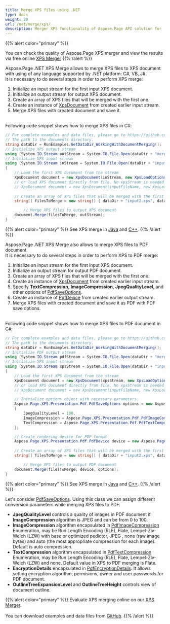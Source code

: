 ```yaml
---
title: Merge XPS files using .NET
type: docs
weight: 20
url: /net/merge/xps/
description: Merger XPS functionality of Aspose.Page API solution for .NET allows you to combine several XPS files into a single XPS or PDF document.
---
```


{{% alert color="primary" %}} 

You can check the quality of Aspose.Page XPS merger and view the results via free online <a nofollow href="https://products.aspose.app/page/merger/xps">XPS Merger</a> {{% /alert %}} 

Aspose.Page .NET XPS Merge allows to merge XPS files to XPS document with using of any language supported by .NET platform: C#, VB, J#.
<br>It is necessary to do several steps in order to perform XPS merge:
1. Initialize an input stream for the first input XPS document.
2. Initialize an output stream for output XPS document.
3. Create an array of XPS files that will be merged with the first one.
4. Create an instance of [XpsDocument](https://reference.aspose.com/page/net/aspose.page.xps/xpsdocument) from created earlier input stream.
5. Merge XPS files with created document and save it. 

<br>Following code snippet shows how to merge XPS files in C#:
<br>
```C#
// For complete examples and data files, please go to https://github.com/aspose-page/Aspose.Page-for-.NET
// The path to the documents directory.
string dataDir = RunExamples.GetDataDir_WorkingWithDocumentMerging();
// Initialize XPS output stream
using (System.IO.Stream outStream = System.IO.File.Open(dataDir + "mergedXPSfiles.xps", System.IO.FileMode.Create, System.IO.FileAccess.Write))
// Initialize XPS input stream
using (System.IO.Stream inStream = System.IO.File.Open(dataDir + "input.xps", System.IO.FileMode.Open, System.IO.FileAccess.Read))
{
    // Load the first XPS document from the stream
    XpsDocument document = new XpsDocument(inStream, new XpsLoadOptions());
    // or load XPS document directly from file. No xpsStream is needed then.
    // XpsDocument document = new XpsDocument(inputFileName, new XpsLoadOptions());
    
    // Create an array of XPS files that will be merged with the first one
    string[] filesToMerge = new string[] { dataDir + "input2.xps", dataDir + "input3.xps" };

		// Merge XPS files to output XPS document
    document.Merge(filesToMerge, outStream);
}
```
{{% alert color="primary" %}}
See XPS merge in [Java](/page/java/merge/xps/) and [C++](/page/cpp/merge/xps/).
{{% /alert %}}

Aspose.Page .NET XPS Merge also allows to merge XPS files to PDF document.
<br>It is necessary to do several steps in order to perform XPS to PDF merge:
1. Initialize an input stream for the first input XPS document.
2. Initialize an output stream for output PDF document.
3. Create an array of XPS files that will be merged with the first one.
4. Create an instance of [XpsDocument](https://reference.aspose.com/page/net/aspose.page.xps/xpsdocument) from created earlier input stream.
5. Specify **TextCompression**, **ImageCompression**, **JpegQualityLevel**, and other options of [PdfSaveOptions](https://reference.aspose.com/page/net/aspose.page.xps.presentation.pdf/pdfsaveoptions).
6. Create an instance of [PdfDevice](https://reference.aspose.com/page/net/aspose.page.xps.presentation.pdf/pdfdevice) from created earlier output stream.
7. Merge XPS files with created document and save it as PDF with PDF save options. 

<br>Following code snippet shows how to merge XPS files to PDF document in C#:
<br>
```C#
// For complete examples and data files, please go to https://github.com/aspose-page/Aspose.Page-for-.NET
// The path to the documents directory.
string dataDir = RunExamples.GetDataDir_WorkingWithDocumentMerging();
// Initialize PDF output stream
using (System.IO.Stream pdfStream = System.IO.File.Open(dataDir + "mergedXPSfiles.pdf", System.IO.FileMode.Create, System.IO.FileAccess.Write))
// Initialize XPS input stream
using (System.IO.Stream xpsStream = System.IO.File.Open(dataDir + "input.xps", System.IO.FileMode.Open, System.IO.FileAccess.Read))
{
    // Load the first XPS document from the stream
    XpsDocument document = new XpsDocument(xpsStream, new XpsLoadOptions());
    // or load XPS document directly from file. No xpsStream is needed then.
    // XpsDocument document = new XpsDocument(inputFileName, new XpsLoadOptions());

    // Initialize options object with necessary parameters.
    Aspose.Page.XPS.Presentation.Pdf.PdfSaveOptions options = new Aspose.Page.XPS.Presentation.Pdf.PdfSaveOptions()
    {
        JpegQualityLevel = 100,
        ImageCompression = Aspose.Page.XPS.Presentation.Pdf.PdfImageCompression.Jpeg,
        TextCompression = Aspose.Page.XPS.Presentation.Pdf.PdfTextCompression.Flate
    };

    // Create rendering device for PDF format
    Aspose.Page.XPS.Presentation.Pdf.PdfDevice device = new Aspose.Page.XPS.Presentation.Pdf.PdfDevice(pdfStream);
    
    // Create an array of XPS files that will be merged with the first one
    string[] filesToMerge = new string[] { dataDir + "input2.xps", dataDir + "input3.xps" };

		// Merge XPS files to output PDF document
    document.Merge(filesToMerge, device, options);
}
```
{{% alert color="primary" %}}
See XPS merge in [Java](/page/java/merge/xps/) and [C++](/page/cpp/merge/xps/).
{{% /alert %}}

Let's consider [PdfSaveOptions](https://reference.aspose.com/page/net/aspose.page.xps.presentation.pdf/pdfsaveoptions). Using this class we can assign different conversion parameters while merging XPS files to PDF.
<br>
- **JpegQualityLevel** controls a quality of images in PDF document if **ImageCompression** algorithm is JPEG and can be from 0 to 100.
- **ImageCompression** algorithm encapsulated in [PdfImageCompression](https://reference.aspose.com/page/net/aspose.page.xps.presentation.pdf/pdfimagecompression) Enumeration, may be Run Length Encoding (RLE), Flate, Lempel-Ziv-Welch (LZW) with base or optimized pedictor, JPEG , none (raw image bytes) and auto (the most appropriate compression for each image). Default is auto compression.
- **TextCompression** algorithm encapsulated in [PdfTextCompression](https://reference.aspose.com/page/net/aspose.page.xps.presentation.pdf/pdftextcompression) Enumeration, may be Run Length Encoding (RLE), Flate, Lempel-Ziv-Welch (LZW) and none. Default value in XPS to PDF merging is Flate.
- **EncryptionDetails** encapsulated in [PdfEncryptionDetails](https://reference.aspose.com/page/net/aspose.page.xps.presentation.pdf/pdfencryptiondetails). It allows setting encryption algorithm, permisions, owner and user passwords for PDF document.
- **OutlineTreeExpansionLevel** and **OutlineTreeHeight** controls view of document outline.

{{% alert color="primary" %}}
Evaluate XPS merging online on our <a nofollow href="https://products.aspose.app/page/merger/xps">XPS Merger</a>.
<br>
<br>
You can download examples and data files from [GitHub](https://github.com/aspose-page/Aspose.Page-for-.NET). {{% /alert %}} 
